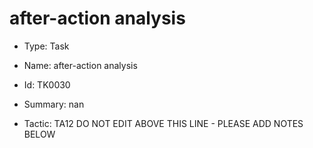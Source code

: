 # after-action analysis

* Type: Task

* Name: after-action analysis

* Id: TK0030

* Summary: nan

* Tactic: TA12
DO NOT EDIT ABOVE THIS LINE - PLEASE ADD NOTES BELOW